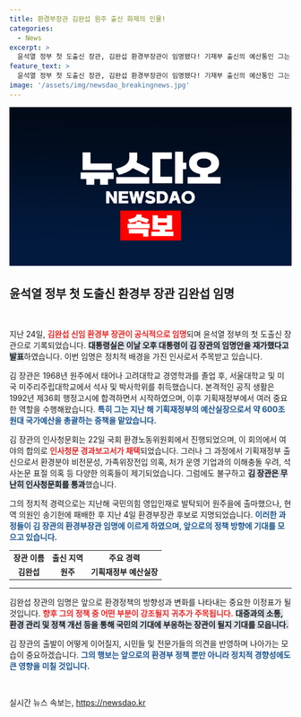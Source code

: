 ```yaml
---
title: 환경부장관 김완섭 원주 출신 화제의 인물!
categories:
  - News
excerpt: >
  윤석열 정부 첫 도출신 장관, 김완섭 환경부장관이 임명됐다! 기재부 출신의 예산통인 그는 여러 의혹에도 불구하고 인사청문회를 통과하며 새로운 환경 정책을 이끌 기대를 모은다.
feature_text: >
  윤석열 정부 첫 도출신 장관, 김완섭 환경부장관이 임명됐다! 기재부 출신의 예산통인 그는 여러 의혹에도 불구하고 인사청문회를 통과하며 새로운 환경 정책을 이끌 기대를 모은다.
image: '/assets/img/newsdao_breakingnews.jpg'
---
```


<p><img src="/assets/img/newsdao_breakingnews.jpg" alt="flaretime 속보" /></p>

<h2 data-ke-size="size26">윤석열 정부 첫 도출신 환경부 장관 김완섭 임명</h2>

<p data-ke-size="size16">&nbsp;</p>

<p>지난 24일, <b><span style="color: #ee2323;">김완섭 신임 환경부 장관이 공식적으로 임명</span></b>되며 윤석열 정부의 첫 도출신 장관으로 기록되었습니다. <b><span style="background-color: #21538527;">대통령실은 이날 오후 대통령이 김 장관의 임명안을 재가했다고 발표</span></b>하였습니다. 이번 임명은 정치적 배경을 가진 인사로서 주목받고 있습니다. </p>

<p>김 장관은 1968년 원주에서 태어나 고려대학교 경영학과를 졸업 후, 서울대학교 및 미국 미주리주립대학교에서 석사 및 박사학위를 취득했습니다. 본격적인 공직 생활은 1992년 제36회 행정고시에 합격하면서 시작하였으며, 이후 기획재정부에서 여러 중요한 역할을 수행해왔습니다. <b><span style="color: #1a5490;">특히 그는 지난 해 기획재정부의 예산실장으로서 약 600조 원대 국가예산을 총괄하는 중책을 맡았습니다.</span></b></p>

<p>김 장관의 인사청문회는 22일 국회 환경노동위원회에서 진행되었으며, 이 회의에서 여야의 합의로 <b><span style="color: #ee2323;">인사청문 경과보고서가 채택</span></b>되었습니다. 그러나 그 과정에서 기획재정부 출신으로서 환경분야 비전문성, 가족위장전입 의혹, 처가 운영 기업과의 이해충돌 우려, 석사논문 표절 의혹 등 다양한 의혹들이 제기되었습니다. 그럼에도 불구하고 <b><span style="background-color: #21538527;">김 장관은 무난히 인사청문회를 통과</span></b>했습니다. </p>

<p>그의 정치적 경력으로는 지난해 국민의힘 영입인재로 발탁되어 원주을에 출마했으나, 현역 의원인 송기헌에 패배한 후 지난 4일 환경부장관 후보로 지명되었습니다. <b><span style="color: #1a5490;">이러한 과정들이 김 장관의 환경부장관 임명에 이르게 하였으며, 앞으로의 정책 방향에 기대를 모으고 있습니다.</span></b></p>

<table>
    <tr>
        <td style="text-align: center; height: 17px;"><b>장관 이름</b></td>
        <td style="text-align: center; height: 17px;"><b>출신 지역</b></td>
        <td style="text-align: center; height: 17px;"><b>주요 경력</b></td>
    </tr>
    <tr>
        <td style="text-align: center; height: 17px;"><b>김완섭</b></td>
        <td style="text-align: center; height: 17px;"><b>원주</b></td>
        <td style="text-align: center; height: 17px;"><b>기획재정부 예산실장</b></td>
    </tr>
</table>

<hr>

<p>김완섭 장관의 임명은 앞으로 환경정책의 방향성과 변화를 나타내는 중요한 이정표가 될 것입니다. <b><span style="color: #ee2323;">향후 그의 정책 중 어떤 부분이 강조될지 귀추가 주목됩니다.</span></b> <b><span style="background-color: #21538527;">대중과의 소통, 환경 관리 및 정책 개선 등을 통해 국민의 기대에 부응하는 장관이 될지 기대를 모읍니다.</span></b> </p>

<p>김 장관의 출발이 어떻게 이어질지, 시민들 및 전문가들의 의견을 반영하며 나아가는 모습이 중요하겠습니다. <b><span style="color: #1a5490;">그의 행보는 앞으로의 환경부 정책 뿐만 아니라 정치적 경향성에도 큰 영향을 미칠 것입니다.</span></b></p>

<p data-ke-size="size16">&nbsp;</p>
실시간 뉴스 속보는, <a href="https://newsdao.kr" rel="dofollow">https://newsdao.kr</a>


